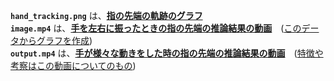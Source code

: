 **`hand_tracking.png`** は、<ins>**指の先端の軌跡のグラフ**</ins><br>
**`image.mp4`** は、<ins>**手を左右に振ったときの指の先端の推論結果の動画**</ins>　(<ins>このデータからグラフを作成</ins>)<br>
**`output.mp4`** は、<ins>**手が様々な動きをした時の指の先端の推論結果の動画**</ins>　(<ins>特徴や考察はこの動画についてのもの</ins>)
